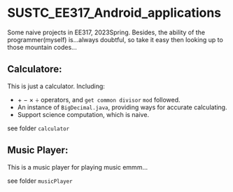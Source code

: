 # SUSTC_EE317_Android_applications

Some naive projects in EE317, 2023Spring. Besides, the ability of the programmer(myself) is...always doubtful, so take it easy then looking up to those mountain codes...

## Calculatore:

This is just a calculator. Including:

* $+~-~\times~\div$ operators, and `get common divisor` `mod` followed.
* An instance of `BigDecimal.java`, providing ways for accurate calculating.
* Support science computation, which is naive.

see folder `calculator`

## Music Player:

This is a music player for playing music emmm...

see folder `musicPlayer`

